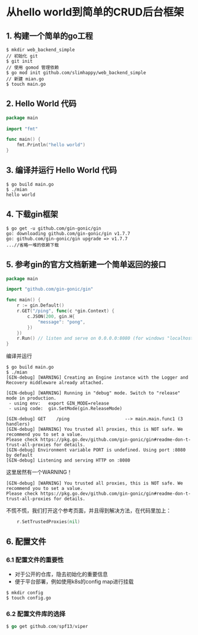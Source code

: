 # 从hello world到简单的CRUD后台框架
## 1. 构建一个简单的go工程
```shell
$ mkdir web_backend_simple
// 初始化 git
$ git init
// 使用 gomod 管理依赖
$ go mod init github.com/slimhappy/web_backend_simple
// 新建 mian.go
$ touch main.go
```
## 2. Hello World 代码
```GO
package main
	
import "fmt"

func main() {
    fmt.Println("hello world")
}
```
## 3. 编译并运行 Hello World 代码
```shell
$ go build main.go
$ ./mian
hello world
```

## 4. 下载gin框架
```shell
$ go get -u github.com/gin-gonic/gin
go: downloading github.com/gin-gonic/gin v1.7.7
go: github.com/gin-gonic/gin upgrade => v1.7.7
...//省略一堆的依赖下载
```

## 5. 参考gin的官方文档新建一个简单返回的接口
```go
package main

import "github.com/gin-gonic/gin"

func main() {
	r := gin.Default()
	r.GET("/ping", func(c *gin.Context) {
		c.JSON(200, gin.H{
			"message": "pong",
		})
	})
	r.Run() // listen and serve on 0.0.0.0:8080 (for windows "localhost:8080")
}
```
编译并运行
```shell
$ go build main.go
$ ./mian
[GIN-debug] [WARNING] Creating an Engine instance with the Logger and Recovery middleware already attached.

[GIN-debug] [WARNING] Running in "debug" mode. Switch to "release" mode in production.
 - using env:   export GIN_MODE=release
 - using code:  gin.SetMode(gin.ReleaseMode)

[GIN-debug] GET    /ping                     --> main.main.func1 (3 handlers)
[GIN-debug] [WARNING] You trusted all proxies, this is NOT safe. We recommend you to set a value.
Please check https://pkg.go.dev/github.com/gin-gonic/gin#readme-don-t-trust-all-proxies for details.
[GIN-debug] Environment variable PORT is undefined. Using port :8080 by default
[GIN-debug] Listening and serving HTTP on :8080
```
这里居然有一个WARNING！
```
[GIN-debug] [WARNING] You trusted all proxies, this is NOT safe. We recommend you to set a value.
Please check https://pkg.go.dev/github.com/gin-gonic/gin#readme-don-t-trust-all-proxies for details.
```
不慌不慌，我们打开这个参考页面，并且得到解决方法，在代码里加上：
```go
	r.SetTrustedProxies(nil)
```

## 6. 配置文件
### 6.1 配置文件的重要性
* 对于公开的仓库，隐去初始化的重要信息
* 便于平台部署，例如使用k8s的config map进行挂载
```SHELL
$ mkdir config
$ touch config.go
```
### 6.2 配置文件库的选择
```go
$ go get github.com/spf13/viper
```
